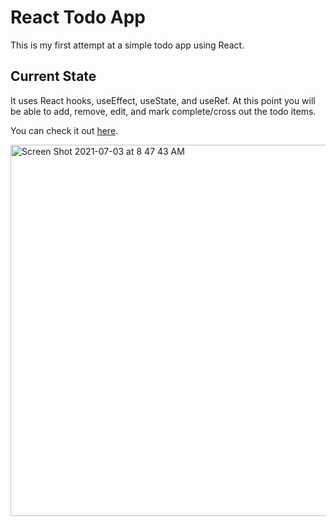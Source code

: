 # React Todo App

This is my first attempt at a simple todo app using React.

## Current State

It uses React hooks, useEffect, useState, and useRef. At this point you will be able to add, remove, edit, and mark complete/cross out the todo items. 

You can check it out [here](https://skylers-react-todos.herokuapp.com).

<img width="594" alt="Screen Shot 2021-07-03 at 8 47 43 AM" src="https://user-images.githubusercontent.com/79928899/124356452-a8212f80-dbdb-11eb-90f9-7c7743ae5322.png">

